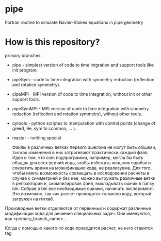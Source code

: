 # pipe
Fortran routine to simulate Navier-Stokes equations in pipe geometry

How is this repository?
=======================
primary branches: 
+ pipe - simplest version of code to time intgration and support tools like init program. 
+ pipeSym - code to time integration with symmetry reduction (reflection and rotation symmetry).
+ pipeMPI - MPI version of code to time integration, without init or other support tools. 
+ pipeSymMPI - MPI version of code to time integration with simmetry reduction (reflection and rotation symmetry), without other tools. 
+ pytools - python scriptes to manipulation with control points (change of greed, Re, sym to common, ... ). 
+ master - nothing special

  Файлы в различных ветках первого эшелона не могут быть общими, так как изменения в них затрагивают практически каждый файл. Идея о том, что com подпрограмма, например, могла бы быть объщая для всех верчий кода, чтобы избежать личшних ошибок и сократить время на можификацию кода, не реализуема. 
  Для того, чтобы иметь возможность совмещать в исследовании расчеты в случае с симметрией и без нее, можно выгружать различные ветки в репозиторий и, скомпилировав файл, выкладывать ошник в папку bin. Собрав в bin все необходимые ошники, начинать эксперимент. Это возможно, так как расчет проводится толькопо коду, который загружен на гитхаб. 

Производные ветки отделяются от первичных и содержат различные модификации кода для решения специальных задач. Они именуются, как <primary_branch_name>-<feature>.  

  Когда с помощью какого-то кода проводится расчет, на него ставится tag 
